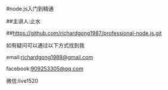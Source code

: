 #node.js入门到精通

##主讲人:止水

##https://github.com/richardgong1987/professional-node.js.git

如有疑问可以通过以下方式找到我

email:richardgong1988@gmail.com

facebook:909253305@qq.com

微信:live1520
